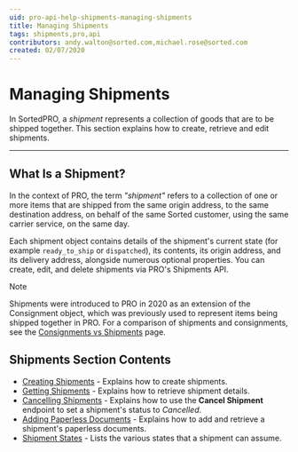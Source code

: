 ```yaml
---
uid: pro-api-help-shipments-managing-shipments
title: Managing Shipments
tags: shipments,pro,api
contributors: andy.walton@sorted.com,michael.rose@sorted.com
created: 02/07/2020
---
```

# Managing Shipments

In SortedPRO, a _shipment_ represents a collection of goods that are to be shipped together. This section explains how to create, retrieve and edit shipments.

---

## What Is a Shipment?

In the context of PRO, the term _"shipment"_ refers to a collection of one or more items that are shipped from the same origin address, to the same destination address, on behalf of the same Sorted customer, using the same carrier service, on the same day.

Each shipment object contains details of the shipment's current state (for example `ready_to_ship` or `dispatched`), its contents, its origin address, and its delivery address, alongside numerous optional properties. You can create, edit, and delete shipments via PRO's Shipments API.

> [!NOTE]
>
> Shipments were introduced to PRO in 2020 as an extension of the Consignment object, which was previously used to represent items being shipped together in PRO. For a comparison of shipments and consignments, see the [Consignments vs Shipments](/pro/api/shipments/consignments_vs_shipments.html) page.

## Shipments Section Contents

* [Creating Shipments](/pro/api/shipments/creating_shipments.html) - Explains how to create shipments.
* [Getting Shipments](/pro/api/shipments/getting_shipments.html) - Explains how to retrieve shipment details.
* [Cancelling Shipments](/pro/api/shipments/cancelling_shipments.html) - Explains how to use the **Cancel Shipment** endpoint to set a shipment's status to _Cancelled_.
* [Adding Paperless Documents](/pro/api/shipments/adding_paperless_documents.html) - Explains how to add and retrieve a shipment's paperless documents. 
* [Shipment States](/pro/api/shipments/shipment_states.html) - Lists the various states that a shipment can assume.